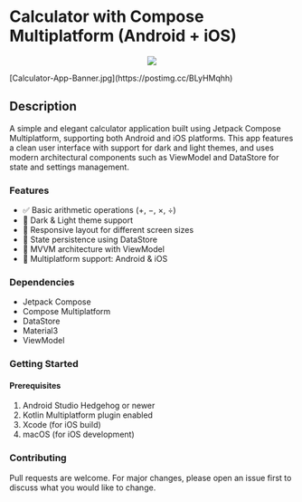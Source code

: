 # Calculator with Compose Multiplatform (Android + iOS)

<p align="center">
  <img src="https://i.postimg.cc/j2qcq2yr/Calculator-App-Banner.jpg" href="">
</p> 
  [Calculator-App-Banner.jpg](https://postimg.cc/BLyHMqhh)

## Description

A simple and elegant calculator application built using Jetpack Compose Multiplatform, supporting both Android and iOS platforms. This app features a clean user interface with support for dark and light themes, and uses modern architectural components such as ViewModel and DataStore for state and settings management.


### Features
- ✅ Basic arithmetic operations (+, −, ×, ÷)
- 🎨 Dark & Light theme support
- 🔁 Responsive layout for different screen sizes
- 💾 State persistence using DataStore
- 🧠 MVVM architecture with ViewModel
- 🚀 Multiplatform support: Android & iOS

### Dependencies

* Jetpack Compose
* Compose Multiplatform
* DataStore
* Material3
* ViewModel

### Getting Started
#### Prerequisites
1. Android Studio Hedgehog or newer
2. Kotlin Multiplatform plugin enabled
3. Xcode (for iOS build)
4. macOS (for iOS development)

### Contributing
Pull requests are welcome. For major changes, please open an issue first to discuss what you would like to change.

